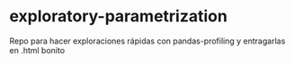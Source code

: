 # exploratory-parametrization

Repo para hacer exploraciones rápidas con pandas-profiling y entragarlas en .html bonito
